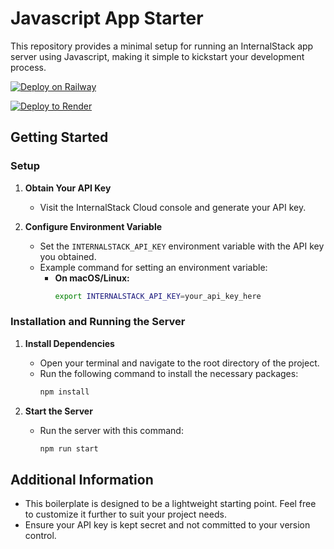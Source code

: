 # Javascript App Starter

This repository provides a minimal setup for running an InternalStack app server using Javascript, making it simple to kickstart your development process.

[![Deploy on Railway](https://railway.app/button.svg)](https://railway.app/template/cvyf_R?referralCode=K_LR7W)

[![Deploy to Render](https://render.com/images/deploy-to-render-button.svg)](https://render.com/deploy?repo=https://github.com/internalstack/javascript-starter)

## Getting Started

### Setup

1. **Obtain Your API Key**
   - Visit the InternalStack Cloud console and generate your API key.

2. **Configure Environment Variable**
   - Set the `INTERNALSTACK_API_KEY` environment variable with the API key you obtained.
   - Example command for setting an environment variable:
     - **On macOS/Linux:**
       ```sh
       export INTERNALSTACK_API_KEY=your_api_key_here
       ```

### Installation and Running the Server

1. **Install Dependencies**
   - Open your terminal and navigate to the root directory of the project.
   - Run the following command to install the necessary packages:
     ```sh
     npm install
     ```

2. **Start the Server**
   - Run the server with this command:
     ```sh
     npm run start
     ```

## Additional Information

- This boilerplate is designed to be a lightweight starting point. Feel free to customize it further to suit your project needs.
- Ensure your API key is kept secret and not committed to your version control.

